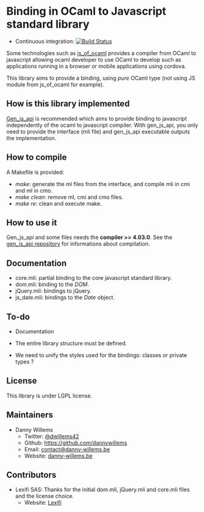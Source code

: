 Binding in OCaml to Javascript standard library
===============================================

* Continuous integration: [![Build Status](https://travis-ci.org/dannywillems/ocaml-js-stdlib.svg?branch=master)](https://travis-ci.org/dannywillems/ocaml-js-stdlib)

Some technologies such as [js_of_ocaml](https://ocsigen.org/js_of_ocaml)
provides a compiler from OCaml to javascript allowing ocaml developer to use
OCaml to develop such as applications running in a browser or mobile
applications using cordova.

This library aims to provide a binding, using *pure* OCaml type (not using JS
module from js_of_ocaml for example).

## How is this library implemented

[Gen_js_api](https://github.com/lexifi/gen_js_api) is recommended which aims to
provide binding to javascript independently of the ocaml to javascript compiler.
With gen_js_api, you only need to provide the interface (mli file) and
gen_js_api executable outputs the implementation.

## How to compile

A Makefile is provided:
* *make*: generate the ml files from the interface, and compile mli in cmi and
  ml in cmo.
* *make clean*: remove ml, cmi and cmo files.
* *make re*: clean and execute make.

## How to use it

Gen_js_api and some files needs the **compiler >= 4.03.0**. See the [gen_js_api
repository](https://github.com/lexifi/gen_js_api) for informations about
compilation.

## Documentation

* core.mli: partial binding to the core javascript standard library.
* dom.mli: binding to the *DOM*.
* jQuery.mli: bindings to jQuery.
* js_date.mli: bindings to the *Date* object.

## To-do

* Documentation

* The entire library structure must be defined.

* We need to unify the styles used for the bindings: classes or private types ?

## License

This library is under LGPL license.

## Maintainers

* Danny Willems
  * Twitter: [@dwillems42](https://twitter.com/dwillems42)
  * Github: https://github.com/dannywillems
  * Email: contact@danny-willems.be
  * Website: [danny-willems.be](https://danny-willems.be)

## Contributors

* Lexifi SAS: Thanks for the initial dom.mli, jQuery.mli and core.mli files and
  the license choice.
  * Website: [Lexifi](https://www.lexifi.com/)
